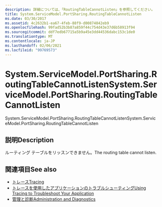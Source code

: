 ```yaml
---
description: 詳細については、「RoutingTableCannotListen」を参照してください。
title: System.ServiceModel.PortSharing.RoutingTableCannotListen
ms.date: 03/30/2017
ms.assetid: 4c2632b1-ea67-4feb-88f9-d00874842eb9
ms.openlocfilehash: 99fad52b3b87a859f44c754d43e37d6b58913f94
ms.sourcegitcommit: ddf7edb67715a5b9a45e3dd44536dabc153c1de0
ms.translationtype: MT
ms.contentlocale: ja-JP
ms.lasthandoff: 02/06/2021
ms.locfileid: "99769573"
---
```

# <a name="systemservicemodelportsharingroutingtablecannotlisten"></a><span data-ttu-id="2e1b2-103">System.ServiceModel.PortSharing.RoutingTableCannotListen</span><span class="sxs-lookup"><span data-stu-id="2e1b2-103">System.ServiceModel.PortSharing.RoutingTableCannotListen</span></span>

<span data-ttu-id="2e1b2-104">System.ServiceModel.PortSharing.RoutingTableCannotListen</span><span class="sxs-lookup"><span data-stu-id="2e1b2-104">System.ServiceModel.PortSharing.RoutingTableCannotListen</span></span>  
  
## <a name="description"></a><span data-ttu-id="2e1b2-105">説明</span><span class="sxs-lookup"><span data-stu-id="2e1b2-105">Description</span></span>  

 <span data-ttu-id="2e1b2-106">ルーティング テーブルをリッスンできません。</span><span class="sxs-lookup"><span data-stu-id="2e1b2-106">The routing table cannot listen.</span></span>  
  
## <a name="see-also"></a><span data-ttu-id="2e1b2-107">関連項目</span><span class="sxs-lookup"><span data-stu-id="2e1b2-107">See also</span></span>

- [<span data-ttu-id="2e1b2-108">トレース</span><span class="sxs-lookup"><span data-stu-id="2e1b2-108">Tracing</span></span>](index.md)
- [<span data-ttu-id="2e1b2-109">トレースを使用したアプリケーションのトラブルシューティング</span><span class="sxs-lookup"><span data-stu-id="2e1b2-109">Using Tracing to Troubleshoot Your Application</span></span>](using-tracing-to-troubleshoot-your-application.md)
- [<span data-ttu-id="2e1b2-110">管理と診断</span><span class="sxs-lookup"><span data-stu-id="2e1b2-110">Administration and Diagnostics</span></span>](../index.md)
